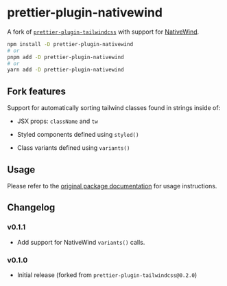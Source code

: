 # prettier-plugin-nativewind

A fork of 
[`prettier-plugin-tailwindcss`](https://github.com/tailwindlabs/prettier-plugin-tailwindcss)
with support for [NativeWind](https://www.nativewind.dev/).

```bash
npm install -D prettier-plugin-nativewind
# or
pnpm add -D prettier-plugin-nativewind
# or
yarn add -D prettier-plugin-nativewind
```

## Fork features

Support for automatically sorting tailwind classes found in strings inside of:

* JSX props: `className` and `tw`

* Styled components defined using `styled()`

* Class variants defined using `variants()`

## Usage

Please refer to the 
[original package documentation](https://github.com/tailwindlabs/prettier-plugin-tailwindcss/#readme)
for usage instructions.

## Changelog

### v0.1.1

* Add support for NativeWind `variants()` calls.

### v0.1.0

* Initial release (forked from `prettier-plugin-tailwindcss@0.2.0`)
